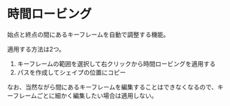 # 時間ロービング

始点と終点の間にあるキーフレームを自動で調整する機能。

適用する方法は2つ。

1. キーフレームの範囲を選択して右クリックから時間ロービングを適用する
2. パスを作成してシェイプの位置にコピー

なお、当然ながら間にあるキーフレームを編集することはできなくなるので、キーフレームごとに細かく編集したい場合は適用しない。
